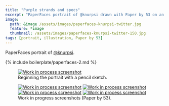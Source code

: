 ```yaml
---
title: "Purple strands and specs"
excerpt: "PaperFaces portrait of @knurpsi drawn with Paper by 53 on an iPad."
image: 
  path: &image /assets/images/paperfaces-knurpsi-twitter.jpg 
  feature: *image
  thumbnail: /assets/images/paperfaces-knurpsi-twitter-150.jpg
tags: [portrait, illustration, Paper by 53]
---
```


PaperFaces portrait of <a href="http://twitter.com/knurpsi">@knurpsi</a>.

{% include boilerplate/paperfaces-2.md %}

<figure>
	<a href="{{ site.url }}/assets/images/paperfaces-knurpsi-process-1-lg.jpg"><img src="{{ site.url }}/assets/images/paperfaces-knurpsi-process-1-750.jpg" alt="Work in process screenshot"></a>
	<figcaption>Beginning the portrait with a pencil sketch.</figcaption>
</figure>

<figure class="half">
	<a href="{{ site.url }}/assets/images/paperfaces-knurpsi-process-2-lg.jpg"><img src="{{ site.url }}/assets/images/paperfaces-knurpsi-process-2-600.jpg" alt="Work in process screenshot"></a>
	<a href="{{ site.url }}/assets/images/paperfaces-knurpsi-process-3-lg.jpg"><img src="{{ site.url }}/assets/images/paperfaces-knurpsi-process-3-600.jpg" alt="Work in process screenshot"></a>
	<a href="{{ site.url }}/assets/images/paperfaces-knurpsi-process-4-lg.jpg"><img src="{{ site.url }}/assets/images/paperfaces-knurpsi-process-4-600.jpg" alt="Work in process screenshot"></a>
	<a href="{{ site.url }}/assets/images/paperfaces-knurpsi-process-5-lg.jpg"><img src="{{ site.url }}/assets/images/paperfaces-knurpsi-process-5-600.jpg" alt="Work in process screenshot"></a>
	<figcaption>Work in progress screenshots (Paper by 53).</figcaption>
</figure>
